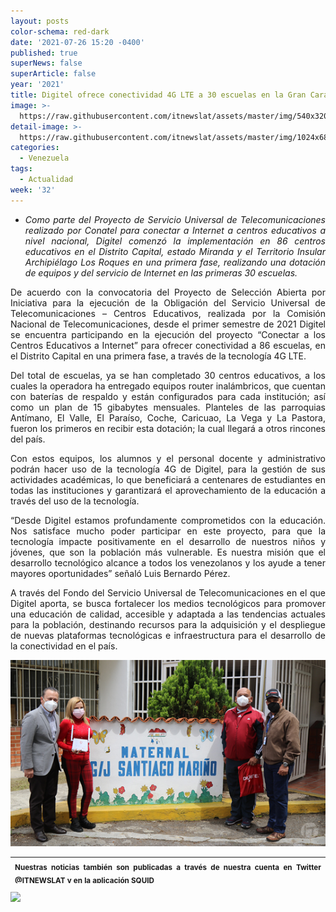 ```yaml
---
layout: posts
color-schema: red-dark
date: '2021-07-26 15:20 -0400'
published: true
superNews: false
superArticle: false
year: '2021'
title: Digitel ofrece conectividad 4G LTE a 30 escuelas en la Gran Caracas
image: >-
  https://raw.githubusercontent.com/itnewslat/assets/master/img/540x320/Digitel-Escuelas-p.jpg
detail-image: >-
  https://raw.githubusercontent.com/itnewslat/assets/master/img/1024x680/Digitel-Escuelas-g.jpg
categories:
  - Venezuela
tags:
  - Actualidad
week: '32'
---
```

<ul style="list-style-type: disc; text-align: justify;">
	<li><em>Como parte del Proyecto de Servicio Universal de Telecomunicaciones realizado por Conatel para conectar a Internet a centros educativos a nivel nacional, Digitel comenzó la implementación en 86 centros educativos en el Distrito Capital, estado Miranda y el Territorio Insular Archipiélago Los Roques en una primera fase, realizando una dotación de equipos y del servicio de Internet en las primeras 30 escuelas.</em></li>
</ul>
<p style="text-align: justify;">De acuerdo con la convocatoria del Proyecto de Selección Abierta por Iniciativa para la ejecución de la Obligación del Servicio Universal de Telecomunicaciones – Centros Educativos, realizada por la Comisión Nacional de Telecomunicaciones, desde el primer semestre de 2021 Digitel se encuentra participando en la ejecución del proyecto “Conectar a los Centros Educativos a Internet” para ofrecer conectividad a 86 escuelas, en el Distrito Capital en una primera fase, a través de la tecnología 4G LTE.</p>
<p style="text-align: justify;">Del total de escuelas, ya se han completado 30 centros educativos, a los cuales la operadora ha entregado equipos router inalámbricos, que cuentan con baterías de respaldo y están configurados para cada institución; así como un plan de 15 gibabytes mensuales. Planteles de las parroquias Antímano, El Valle, El Paraíso, Coche, Caricuao, La Vega y La Pastora, fueron los primeros en recibir esta dotación; la cual llegará a otros rincones del país.</p>
<p style="text-align: justify;">Con estos equipos, los alumnos y el personal docente y administrativo podrán hacer uso de la tecnología 4G de Digitel, para la gestión de sus actividades académicas, lo que beneficiará a centenares de estudiantes en todas las instituciones y garantizará el aprovechamiento de la educación a través del uso de la tecnología.</p>
<p style="text-align: justify;">“Desde Digitel estamos profundamente comprometidos con la educación. Nos satisface mucho poder participar en este proyecto, para que la tecnología impacte positivamente en el desarrollo de nuestros niños y jóvenes, que son la población más vulnerable. Es nuestra misión que el desarrollo tecnológico alcance a todos los venezolanos y los ayude a tener mayores oportunidades” señaló Luis Bernardo Pérez.</p>
<p style="text-align: justify;">A través del Fondo del Servicio Universal de Telecomunicaciones en el que Digitel aporta, se busca fortalecer los medios tecnológicos para promover una educación de calidad, accesible y adaptada a las tendencias actuales para la población, destinando recursos para la adquisición y el despliegue de nuevas plataformas tecnológicas e infraestructura para el desarrollo de la conectividad en el país.</p>

![](https://raw.githubusercontent.com/itnewslat/assets/master/img/540x320/Digitel-Escuelas-p.jpg)

<table style="height: 42px;" width="569">
<tbody>
<tr>
<td style="text-align: justify;"><sub><strong>Nuestras noticias también son publicadas a través de nuestra cuenta en Twitter <a href="https://twitter.com/itnewslat?lang=es">@ITNEWSLAT</a> y en la aplicación <a href="https://squidapp.co/en/">SQUID</a></strong></sub></td>
</tr>
</tbody>
</table>

<img src="https://tracker.metricool.com/c3po.jpg?hash=56f88a41e39ab42c063cc51676587a04"/>

